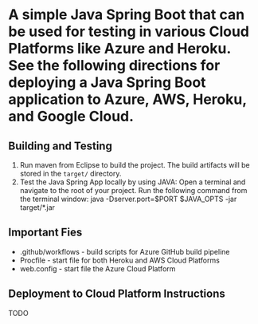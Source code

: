 # A simple Java Spring Boot that can be used for testing in various Cloud Platforms like Azure and Heroku. See the following directions for deploying a Java Spring Boot application to Azure, AWS, Heroku, and Google Cloud.

## Building and Testing
1. Run maven from Eclipse to build the project. The build artifacts will be stored in the `target/` directory.
2. Test the Java Spring App locally by using JAVA: Open a terminal and navigate to the root of your project. Run the following command from the terminal window: java -Dserver.port=$PORT $JAVA_OPTS -jar target/*.jar

## Important Fies
* .github/workflows - build scripts for Azure GitHub build pipeline
* Procfile - start file for both Heroku and AWS Cloud Platforms
* web.config - start file the Azure Cloud Platform

## Deployment to Cloud Platform Instructions
TODO
